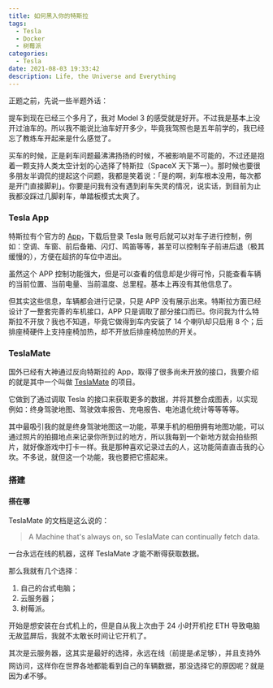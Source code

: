 ```yaml
---
title: 如何黑入你的特斯拉
tags:
  - Tesla
  - Docker
  - 树莓派
categories:
  - Tesla
date: 2021-08-03 19:33:42
description: Life, the Universe and Everything
---
```


正题之前，先说一些半题外话：

提车到现在已经三个多月了，我对 Model 3 的感受就是好开。不过我是基本上没开过油车的。所以我不能说比油车好开多少，毕竟我驾照也是五年前学的，我已经忘了教练车开起来是什么感觉了。

买车的时候，正是刹车问题最沸沸扬扬的时候，不被影响是不可能的，不过还是抱着一颗支持人类太空计划的心选择了特斯拉（SpaceX 天下第一）。那时候也要很多朋友半调侃的提起这个问题，我都是笑着说：「是的啊，刹车根本没用，每次都是开门直接脚刹」。你要是问我有没有遇到刹车失灵的情况，说实话，到目前为止我都没踩过几脚刹车，单踏板模式太爽了。

### Tesla App

特斯拉有个官方的 [App](https://apps.apple.com/cn/app/tesla/id582007913)，下载后登录 Tesla 账号后就可以对车子进行控制，例如：空调、车窗、前后备箱、闪灯、鸣笛等等，甚至可以控制车子前进后退（极其缓慢的），方便在超挤的车位中进出。

虽然这个 APP 控制功能强大，但是可以查看的信息却是少得可怜，只能查看车辆的当前位置、当前电量、当前温度、总里程。基本上再没有其他信息了。

但其实这些信息，车辆都会进行记录，只是 APP 没有展示出来。特斯拉方面已经设计了一整套完善的车机接口，APP 只是调取了部分接口而已。你问我为什么特斯拉不开放？我也不知道，毕竟它做得到车内安装了 14 个喇叭却只启用 8 个；后排座椅硬件上支持座椅加热，却不开放后排座椅加热的开关。

### TeslaMate

国外已经有大神通过反向特斯拉的 App，取得了很多尚未开放的接口，我要介绍的就是其中一个叫做 [TeslaMate](https://github.com/adriankumpf/teslamate) 的项目。

它做到了通过调取 Tesla 的接口来获取更多的数据，并将其整合成图表，以实现例如：终身驾驶地图、驾驶效率报告、充电报告、电池退化统计等等等等。

其中最吸引我的就是终身驾驶地图这一功能，苹果手机的相册拥有地图功能，可以通过照片的拍摄地点来记录你所到过的地方，所以我每到一个新地方就会拍些照片，就好像游戏中打卡一样。我是那种喜欢记录过去的人，这功能简直直击我的心坎。不多说，就但这一个功能，我也要把它搭起来。

### 搭建

#### 搭在哪

TeslaMate 的文档是这么说的：

> A Machine that's always on, so TeslaMate can continually fetch data.

一台永远在线的机器，这样 TeslaMate 才能不断得获取数据。

那么我就有几个选择：

1. 自己的台式电脑；
2. 云服务器；
3. 树莓派。

开始是想安装在台式机上的，但是自从我上次由于 24 小时开机挖 ETH 导致电脑无故蓝屏后，我就不太敢长时间让它开机了。

其次是云服务器，这其实是最好的选择，永远在线（前提是💰足够），并且支持外网访问，这样你在世界各地都能看到自己的车辆数据，那没选择它的原因呢？就是因为💰不够。
